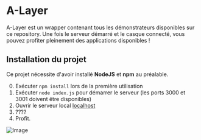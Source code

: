 # A-Layer

A-Layer est un wrapper contenant tous les démonstrateurs disponibles sur ce repository.
Une fois le serveur démarré et le casque connecté, vous pouvez profiter pleinement des
applications disponibles !

## Installation du projet
Ce projet nécessite d'avoir installé **NodeJS** et **npm** au préalable.

0. Exécuter `npm install` lors de la première utilisation
1. Exécuter `node index.js` pour démarrer le serveur (les ports 3000 et 3001 doivent être disponibles)
2. Ouvrir le serveur local [localhost](http://localhost:3000/)
3. ????
4. Profit.

![Image](https://github.com/lowlighter/brain/blob/master/miscelleanous/imgs/alayer.png)
